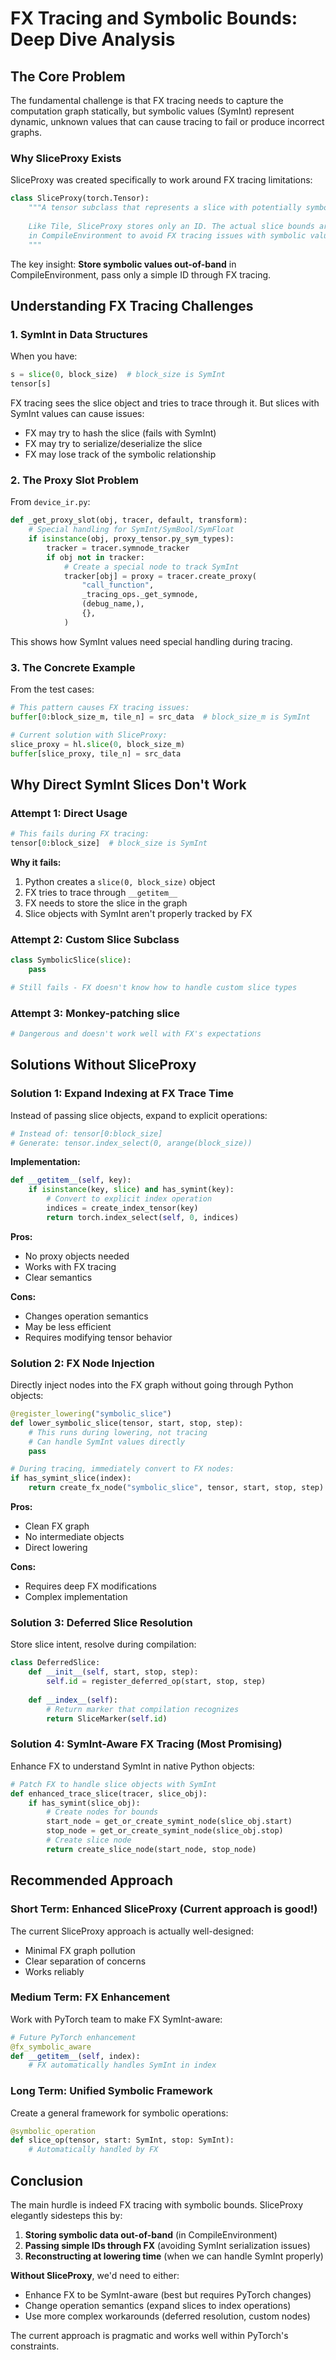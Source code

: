 # FX Tracing and Symbolic Bounds: Deep Dive Analysis

## The Core Problem

The fundamental challenge is that FX tracing needs to capture the computation graph statically, but symbolic values (SymInt) represent dynamic, unknown values that can cause tracing to fail or produce incorrect graphs.

### Why SliceProxy Exists

SliceProxy was created specifically to work around FX tracing limitations:

```python
class SliceProxy(torch.Tensor):
    """A tensor subclass that represents a slice with potentially symbolic bounds.
    
    Like Tile, SliceProxy stores only an ID. The actual slice bounds are stored
    in CompileEnvironment to avoid FX tracing issues with symbolic values.
    """
```

The key insight: **Store symbolic values out-of-band** in CompileEnvironment, pass only a simple ID through FX tracing.

## Understanding FX Tracing Challenges

### 1. **SymInt in Data Structures**

When you have:
```python
s = slice(0, block_size)  # block_size is SymInt
tensor[s]
```

FX tracing sees the slice object and tries to trace through it. But slices with SymInt values can cause issues:
- FX may try to hash the slice (fails with SymInt)
- FX may try to serialize/deserialize the slice
- FX may lose track of the symbolic relationship

### 2. **The Proxy Slot Problem**

From `device_ir.py`:
```python
def _get_proxy_slot(obj, tracer, default, transform):
    # Special handling for SymInt/SymBool/SymFloat
    if isinstance(obj, proxy_tensor.py_sym_types):
        tracker = tracer.symnode_tracker
        if obj not in tracker:
            # Create a special node to track SymInt
            tracker[obj] = proxy = tracer.create_proxy(
                "call_function",
                _tracing_ops._get_symnode,
                (debug_name,),
                {},
            )
```

This shows how SymInt values need special handling during tracing.

### 3. **The Concrete Example**

From the test cases:
```python
# This pattern causes FX tracing issues:
buffer[0:block_size_m, tile_n] = src_data  # block_size_m is SymInt

# Current solution with SliceProxy:
slice_proxy = hl.slice(0, block_size_m)
buffer[slice_proxy, tile_n] = src_data
```

## Why Direct SymInt Slices Don't Work

### Attempt 1: Direct Usage
```python
# This fails during FX tracing:
tensor[0:block_size]  # block_size is SymInt
```

**Why it fails:**
1. Python creates a `slice(0, block_size)` object
2. FX tries to trace through `__getitem__`
3. FX needs to store the slice in the graph
4. Slice objects with SymInt aren't properly tracked by FX

### Attempt 2: Custom Slice Subclass
```python
class SymbolicSlice(slice):
    pass

# Still fails - FX doesn't know how to handle custom slice types
```

### Attempt 3: Monkey-patching slice
```python
# Dangerous and doesn't work well with FX's expectations
```

## Solutions Without SliceProxy

### Solution 1: **Expand Indexing at FX Trace Time**

Instead of passing slice objects, expand to explicit operations:

```python
# Instead of: tensor[0:block_size]
# Generate: tensor.index_select(0, arange(block_size))
```

**Implementation:**
```python
def __getitem__(self, key):
    if isinstance(key, slice) and has_symint(key):
        # Convert to explicit index operation
        indices = create_index_tensor(key)
        return torch.index_select(self, 0, indices)
```

**Pros:**
- No proxy objects needed
- Works with FX tracing
- Clear semantics

**Cons:**
- Changes operation semantics
- May be less efficient
- Requires modifying tensor behavior

### Solution 2: **FX Node Injection**

Directly inject nodes into the FX graph without going through Python objects:

```python
@register_lowering("symbolic_slice")
def lower_symbolic_slice(tensor, start, stop, step):
    # This runs during lowering, not tracing
    # Can handle SymInt values directly
    pass

# During tracing, immediately convert to FX nodes:
if has_symint_slice(index):
    return create_fx_node("symbolic_slice", tensor, start, stop, step)
```

**Pros:**
- Clean FX graph
- No intermediate objects
- Direct lowering

**Cons:**
- Requires deep FX modifications
- Complex implementation

### Solution 3: **Deferred Slice Resolution**

Store slice intent, resolve during compilation:

```python
class DeferredSlice:
    def __init__(self, start, stop, step):
        self.id = register_deferred_op(start, stop, step)
    
    def __index__(self):
        # Return marker that compilation recognizes
        return SliceMarker(self.id)
```

### Solution 4: **SymInt-Aware FX Tracing** (Most Promising)

Enhance FX to understand SymInt in native Python objects:

```python
# Patch FX to handle slice objects with SymInt
def enhanced_trace_slice(tracer, slice_obj):
    if has_symint(slice_obj):
        # Create nodes for bounds
        start_node = get_or_create_symint_node(slice_obj.start)
        stop_node = get_or_create_symint_node(slice_obj.stop)
        # Create slice node
        return create_slice_node(start_node, stop_node)
```

## Recommended Approach

### Short Term: **Enhanced SliceProxy** (Current approach is good!)

The current SliceProxy approach is actually well-designed:
- Minimal FX graph pollution
- Clear separation of concerns
- Works reliably

### Medium Term: **FX Enhancement**

Work with PyTorch team to make FX SymInt-aware:
```python
# Future PyTorch enhancement
@fx_symbolic_aware
def __getitem__(self, index):
    # FX automatically handles SymInt in index
```

### Long Term: **Unified Symbolic Framework**

Create a general framework for symbolic operations:
```python
@symbolic_operation
def slice_op(tensor, start: SymInt, stop: SymInt):
    # Automatically handled by FX
```

## Conclusion

The main hurdle is indeed FX tracing with symbolic bounds. SliceProxy elegantly sidesteps this by:

1. **Storing symbolic data out-of-band** (in CompileEnvironment)
2. **Passing simple IDs through FX** (avoiding SymInt serialization issues)
3. **Reconstructing at lowering time** (when we can handle SymInt properly)

**Without SliceProxy**, we'd need to either:
- Enhance FX to be SymInt-aware (best but requires PyTorch changes)
- Change operation semantics (expand slices to index operations)
- Use more complex workarounds (deferred resolution, custom nodes)

The current approach is pragmatic and works well within PyTorch's constraints.